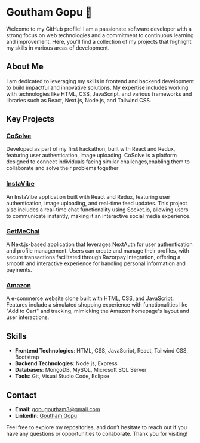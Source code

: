 # Goutham Gopu 👋

Welcome to my GitHub profile! I am a passionate software developer with a strong focus on web technologies and a commitment to continuous learning and improvement. Here, you'll find a collection of my projects that highlight my skills in various areas of development.

## About Me

I am dedicated to leveraging my skills in frontend and backend development to build impactful and innovative solutions. My expertise includes working with technologies like HTML, CSS, JavaScript, and various frameworks and libraries such as React, Next.js, Node.js, and Tailwind CSS.

## Key Projects

### [CoSolve](https://github.com/GouthamGopu/CoSolve)

Developed as part of my first hackathon, built with React and Redux, featuring user authentication, image uploading. CoSolve is a platform designed to connect individuals facing similar challenges,enabling them to collaborate and solve their problems together

### [InstaVibe](https://github.com/GouthamGopu/InstaVibe)

An InstaVibe application built with React and Redux, featuring user authentication, image uploading, and real-time feed updates. This project also includes a real-time chat functionality using Socket.io, allowing users to communicate instantly, making it an interactive social media experience.

### [GetMeChai](https://github.com/GouthamGopu/GetMeChai)

A Next.js-based application that leverages NextAuth for user authentication and profile management. Users can create and manage their profiles, with secure transactions facilitated through Razorpay integration, offering a smooth and interactive experience for handling personal information and payments.

### [Amazon](https://github.com/GouthamGopu/Amazon)

A e-commerce website clone built with HTML, CSS, and JavaScript. Features include a simulated shopping experience with functionalities like "Add to Cart" and tracking, mimicking the Amazon homepage's layout and user interactions.


## Skills

- **Frontend Technologies**: HTML, CSS, JavaScript, React, Tailwind CSS, Bootstrap
- **Backend Technologies**: Node.js, Express
- **Databases**: MongoDB, MySQL, Microsoft SQL Server
- **Tools**: Git, Visual Studio Code, Eclipse

## Contact

- **Email**: [gopugoutham3@gmail.com](mailto:gopugoutham3@gmail.com)
- **LinkedIn**: [Goutham Gopu](https://www.linkedin.com/in/goutham-gopu/)

Feel free to explore my repositories, and don’t hesitate to reach out if you have any questions or opportunities to collaborate. Thank you for visiting!
